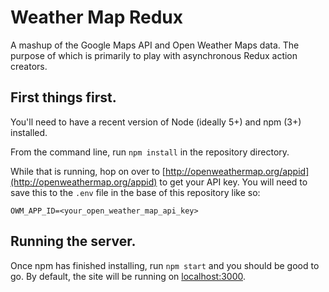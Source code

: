 # Weather Map Redux

A mashup of the Google Maps API and Open Weather Maps data. The purpose of which is primarily to play with asynchronous Redux action creators.

## First things first.

You'll need to have a recent version of Node (ideally 5+) and npm (3+) installed.

From the command line, run `npm install` in the repository directory.

While that is running, hop on over to [http://openweathermap.org/appid](http://openweathermap.org/appid) to get your API key. You will need to save this to the `.env` file in the base of this repository like so:

```
OWM_APP_ID=<your_open_weather_map_api_key>
```

## Running the server.

Once npm has finished installing, run `npm start` and you should be good to go. By default, the site will be running on [localhost:3000](http://127.0.0.1:3000).
